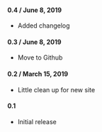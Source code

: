 #### 0.4 / June 8, 2019
* Added changelog

#### 0.3 / June 8, 2019
* Move to Github

#### 0.2 / March 15, 2019
* Little clean up for new site

#### 0.1
* Initial release

